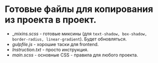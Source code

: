 # Готовые файлы для копирования из проекта в проект.
* __mixins.scss_ - готовые миксины (для `text-shadow, box-shadow, border-radius, linear-gradient`). Будет обновляться.
* _gulpfile.js_ - хорошие таски для frontend.
* _Instruction.txt_ - просто инструкция.
* _main.scss_ - основные CSS - правила для любого проекта.
